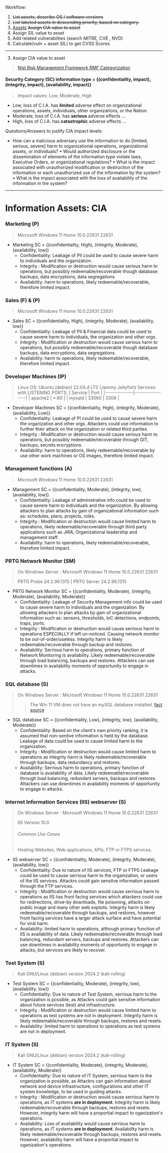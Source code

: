 Workflow:
1. ~~List assets, describe OS / software versions~~
2. ~~List labeled assets in descending priority, based on category.~~
3. [Assets](#assets) ~~Assign CIA value to asset~~
4. Assign SIL value to asset
5. Add related vulnerabilties (search MITRE, CVE , NVD)
6. Calculate(vuln + asset SIL) to get CVSS Scores
___
3. Assign CIA value to asset
> [Nist Risk Management Framework RMF Categorization](https://csrc.nist.gov/Projects/risk-management/about-rmf/categorize-step)
#### Security Category (SC) information type = {(confidentiality, impact), (integrity, impact), (availability, impact)}
> Impact values: Low, Moderate, High

- Low, loss of C.I.A. has **limited** adverse effect on organizational operations, assets, individuals, other organizations, or the Nation.
- Moderate, loss of C.I.A. has **serious** adverse effects ...
- High, loss of C.I.A. has **catastrophic** adverse effects ...

Questions/Answers to justify CIA impact levels:
- How can a malicious adversary use the information to do [limited, serious, severe] harm to organizational operations, organizational assets, or individuals?
• Would authorized disclosure or the dissemination of elements of the information type violate laws, Executive Orders, or organizational regulations?
• What is the impact associated with unauthorized modification or destruction of the information or each unauthorized use of the information by the system?
• What is the impact associated with the loss of availability of the information in the system?
___

# Information Assets: CIA

### Marketing (P)
> Microsoft Windows 11 Home 10.0.22631 22631
- Marketing SC = {(confidentiality, High), (integrity, Moderate), (availability, low)}
  - Confidentiality: Leakage of PII could be used to cause severe harm to individuals and the organization.
  - Integrity : Modification or destruction would cause serious harm to operations, but possibly redeemable/recoverable though database backups, data encryptions, data segregations.
  - Availability: harm to operations, likely redeemable/recoverable, therefore limited impact.


### Sales (F) & (P)
> Microsoft Windows 11 Home 10.0.22631 22631
- Sales SC = {(confidentiality, High), (integrity, Moderate), (availability, low)}
  - Confidentiality: Leakage of PII & Financial data could be used to cause severe harm to individuals, the organization and other orgs.
  - Integrity : Modification or destruction would cause serious harm to operations, but possibly redeemable/recoverable though database backups, data encryptions, data segregations.
  - Availability: harm to operations, likely redeemable/recoverable, therefore limited impact.


### Developer Machines (IP)
> Linux OS: Ubuntu (debian) 22.04.4 LTS (Jammy Jellyfish)
> Services with LISTENING PORTS:
> | Service      | Port            |
> |--------------|-----------------|
> | apache2      | *:80            |
> | mysqld       | 33060 \| 3306    |

- Developer Machines SC = {(confidentiality, High), (integrity, Moderate), (availability, Low)}
  - Confidentiality: Leakage of PI could be used to cause severe harm the organization and other orgs. Attackers could use information to further their attack on the organization or related third parties.
  - Integrity : Modification or destruction would cause serious harm to operations, but possibly redeemable/recoverable through GIT, backups, secrets encryptions.
  - Availability: harm to operations, likely redeemable/recoverable by use other work machines or OS images, therefore limited impact.


### Management functions (A)
> Microsoft Windows 11 Home 10.0.22631 22631
- Management SC = {(confidentiality, Moderate), (integrity, low), (availability, low)}
  - Confidentiality: Leakage of administrative info could be used to cause severe harm to individuals and the organization. By allowing attackers to plan attacks by gain of organizational information such as: schedules, plans, projects, roles.
  - Integrity : Modification or destruction would cause limited harm to operations, likely redeemable/recoverable through third party applications such as JIRA, Organizational leadership and management staff.
  - Availability: harm to operations, likely redeemable/recoverable, therefore limited impact.


### PRTG Network Monitor (SM)
> On Windows Server : Microsoft Windows 11 Home 10.0.22631 22631
> 
> PRTG Probe 24.2.96.1315 | PRTG Server 24.2.96.1315
- PRTG Network Monitor SC = {(confidentiality, Moderate), (integrity, Moderate), (availability, Moderate)}
  - Confidentiality: Leakage of Security Management info could be used to cause severe harm to individuals and the organization. By allowing attackers to plan attacks by gain of organizational information such as: sensors, thresholds, IoC detections, endpoints, traps, ports.
  - Integrity : Modification or destruction would cause serrious harm to operations ESPECIALLY if left un-noticed. Causing network monitor to be out-of-order/useless. Integrity harm is likely redeemable/recoverable through backup and restores.
  - Availability: Serrious harm to operations, primary function of Network Monitoring is availability. Likely redeemable/recoverable through load balancing, backups and restores. Attackers can use downtimes in availability moments of opportunity to engage in attacks.


### SQL database (S)
> On Windows Server : Microsoft Windows 11 Home 10.0.22631 22631
> > The Win 11 VM does not have an mySQL database installed. [fact source](https://github.com/FredericGariepy/LighthouseLabs/edit/main/PKM/W2/D5/project/%5BSTEP%201%5D.md)
-  SQL database SC = {(confidentiality, Low), (integrity, low), (availability, Moderate)}
    - Confidentiality: Based on the client's own priority ranking, it is assumed that non-sentive information is held by the database. Leakage of data could be used to cause limited harm to the organization. 
    - Integrity : Modification or destruction would cause limited harm to operations as integrity harm is likely redeemable/recoverable through backups, data redundancy and restores.
    - Availability: Serrious harm to operations, primary function of database is availability of data. Likely redeemable/recoverable through load balancing, redundant servers, backups and restores. Attackers can use downtimes in availability moments of opportunity to engage in attacks.


### Internet Information Services (IIS) webserver (S)
> On Windows Server : Microsoft Windows 11 Home 10.0.22631 22631
> 
> IIS Version 10.0
> ###### Common Use Cases
> Hosting Websites, Web applications, APIs, FTP or FTPS services.
-  IIS webserver SC = {(confidentiality, Moderate), (integrity, Moderate), (availability, low)}
    - Confidentiality: Due to nature of IIS services, FTP or FTPS Leakage could be used to cause serrious harm to the organization, or users of the IIS services. Attackrs could gain sensitve information passed through the FTP services.
    - Integrity : Modification or destruction would cause serrious harm to operations as IIS has front facing services which attackers could use for redirections, drive-by downloads, file poisoning, attacks on public image and many other web exploits. Integrity harm is likely redeemable/recoverable through backups, and restores, however front facing services have a larger attack surface and have potential for viral harm.
    - Availability: limited harm to operations, although primary function of IIS is availability of data. Likely redeemable/recoverable through load balancing, redundant servers, backups and restores. Attackers can use downtimes in availability moments of opportunity to engage in attacks, but services are likely to recover. 


### Test System (S)
> Kali GNU/Linux (debian) version 2024.2 (kali-rolling)
-  Test System SC = {(confidentiality, Moderate), (integrity, low), (availability, low)}
    - Confidentiality: Due to nature of Test System, serrious harm to the organization is possible, as Attackrs could gain sensitve information about future services (test) and infrastructure. 
    - Integrity : Modification or destruction would cause limited harm to operations as test systems are not in deployment. Integrity harm is likely redeemable/recoverable through backups, restores and resets.
    - Availability: limited harm to operations to operations as test systems are not in deployment.

### IT System (S)
> Kali GNU/Linux (debian) version 2024.2 (kali-rolling)
-  IT System SC = {(confidentiality, Moderate), (integrity, Moderate), (availability, Moderate)}
    - Confidentiality: Due to nature of IT System, serrious harm to the organization is possible, as Attackrs can gain information about network and device infrastructure, configurations and other IT system knowledge, to be used in guiding attacks.
    - Integrity : Modification or destruction would cause serrious harm to operations, as IT systems **are in deployment**. Integrity harm is likely redeemable/recoverable through backups, restores and resets. However, integrity harm will have a proportial impact to oganization's operations.
    - Availability: Loss of availability would cause serrious harm to operations, as IT systems **are in deployment**. Availability harm is likely redeemable/recoverable through backups, restores and resets. However, availability harm will have a proportial impact to oganization's operations.
